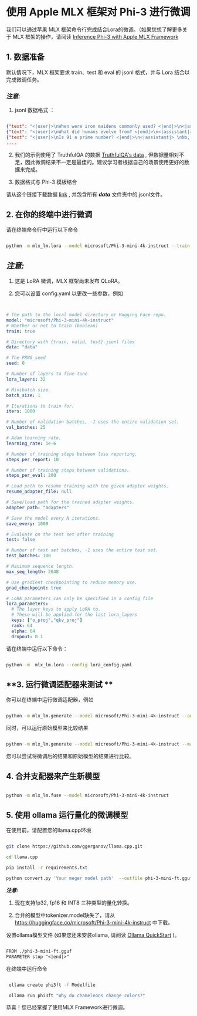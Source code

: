 # **使用 Apple MLX 框架对 Phi-3 进行微调**

我们可以通过苹果 MLX 框架命令行完成结合Lora的微调。（如果您想了解更多关于 MLX 框架的操作，请阅读 [Inference Phi-3 with Apple MLX Framework](../../../03.Inference/MLX_Inference.md)


## **1. 数据准备**

默认情况下，MLX 框架要求 train、test 和 eval 的 jsonl 格式，并与 Lora 结合以完成微调任务。


### ***注意:***

1. jsonl 数据格式 ：


```json

{"text": "<|user|>\nWhen were iron maidens commonly used? <|end|>\n<|assistant|> \nIron maidens were never commonly used <|end|>"}
{"text": "<|user|>\nWhat did humans evolve from? <|end|>\n<|assistant|> \nHumans and apes evolved from a common ancestor <|end|>"}
{"text": "<|user|>\nIs 91 a prime number? <|end|>\n<|assistant|> \nNo, 91 is not a prime number <|end|>"}
....

```

2. 我们的示例使用了 TruthfulQA 的数据 [TruthfulQA's data](https://github.com/sylinrl/TruthfulQA/blob/main/TruthfulQA.csv) , 但数据量相对不足，因此微调结果不一定是最佳的。建议学习者根据自己的场景使用更好的数据来完成。

3. 数据格式与 Phi-3 模板结合

请从这个链接下载数据 [link](../../code/04.Finetuning/mlx/) , 并包含所有 ***data*** 文件夹中的.jsonl文件。


## **2. 在你的终端中进行微调**

请在终端命令行中运行以下命令


```bash

python -m mlx_lm.lora --model microsoft/Phi-3-mini-4k-instruct --train --data ./data --iters 1000 

```


## ***注意:***

1. 这是 LoRA 微调，MLX 框架尚未发布 QLoRA。

2. 您可以设置 config.yaml 以更改一些参数，例如


```yaml


# The path to the local model directory or Hugging Face repo.
model: "microsoft/Phi-3-mini-4k-instruct"
# Whether or not to train (boolean)
train: true

# Directory with {train, valid, test}.jsonl files
data: "data"

# The PRNG seed
seed: 0

# Number of layers to fine-tune
lora_layers: 32

# Minibatch size.
batch_size: 1

# Iterations to train for.
iters: 1000

# Number of validation batches, -1 uses the entire validation set.
val_batches: 25

# Adam learning rate.
learning_rate: 1e-6

# Number of training steps between loss reporting.
steps_per_report: 10

# Number of training steps between validations.
steps_per_eval: 200

# Load path to resume training with the given adapter weights.
resume_adapter_file: null

# Save/load path for the trained adapter weights.
adapter_path: "adapters"

# Save the model every N iterations.
save_every: 1000

# Evaluate on the test set after training
test: false

# Number of test set batches, -1 uses the entire test set.
test_batches: 100

# Maximum sequence length.
max_seq_length: 2048

# Use gradient checkpointing to reduce memory use.
grad_checkpoint: true

# LoRA parameters can only be specified in a config file
lora_parameters:
  # The layer keys to apply LoRA to.
  # These will be applied for the last lora_layers
  keys: ["o_proj","qkv_proj"]
  rank: 64
  alpha: 64
  dropout: 0.1


```

请在终端中运行以下命令：


```bash

python -m  mlx_lm.lora --config lora_config.yaml

```


## **3. 运行微调适配器来测试 **

你可以在终端中运行微调适配器，例如


```bash

python -m mlx_lm.generate --model microsoft/Phi-3-mini-4k-instruct --adapter-path ./adapters --max-token 2048 --prompt "Why do chameleons change colors? " --eos-token "<|end|>"    

```

同时，可以运行原始模型来比较结果


```bash

python -m mlx_lm.generate --model microsoft/Phi-3-mini-4k-instruct --max-token 2048 --prompt "Why do chameleons change colors? " --eos-token "<|end|>"    

```

您可以尝试将微调后的结果和原始模型的结果进行比较。


## **4. 合并支配器来产生新模型**


```bash

python -m mlx_lm.fuse --model microsoft/Phi-3-mini-4k-instruct

```

## **5. 使用 ollama 运行量化的微调模型**

在使用前，请配置您的llama.cpp环境


```bash

git clone https://github.com/ggerganov/llama.cpp.git

cd llama.cpp

pip install -r requirements.txt

python convert.py 'Your meger model path'  --outfile phi-3-mini-ft.gguf --outtype f16 

```

***注意:*** 

1. 现在支持fp32, fp16 和 INT8 三种类型的量化转换。

2. 合并的模型中tokenizer.model缺失了，请从 https://huggingface.co/microsoft/Phi-3-mini-4k-instruct 中下载。

设置ollama模型文件 (如果您还未安装ollama, 请阅读 [Ollama QuickStart](../../../02.QuickStart/Ollama_QuickStart.md) )。


```txt

FROM ./phi-3-mini-ft.gguf
PARAMETER stop "<|end|>"

```

在终端中运行命令


```bash

 ollama create phi3ft -f Modelfile 

 ollama run phi3ft "Why do chameleons change colors?" 

```

恭喜！您已经掌握了使用MLX Framework进行微调。










